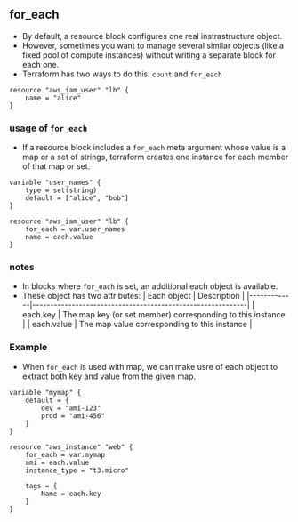## for_each
- By default, a resource block configures one real instrastructure object.
- However, sometimes you want to manage several similar objects (like a fixed pool of compute instances) without writing a separate block for each one.
- Terraform has two ways to do this: `count` and `for_each`
```
resource "aws_iam_user" "lb" {
    name = "alice"
}
```

### usage of `for_each`
- If a resource block includes a `for_each` meta argument whose value is a map or a set of strings, terraform creates one instance for each member of that map or set.
```
variable "user_names" {
    type = set(string)
    default = ["alice", "bob"]
}

resource "aws_iam_user" "lb" {
    for_each = var.user_names
    name = each.value
}
```

### notes
- In blocks where `for_each` is set, an additional each object is available.
- These object has two attributes:
| Each object | Description                                                |
|-------------|------------------------------------------------------------|
| each.key    | The map key (or set member) corresponding to this instance |
| each.value  | The map value corresponding to this instance               |

### Example
- When `for_each` is used with map, we can make usre of each object to extract both key and value from the given map.
```
variable "mymap" {
    default = {
        dev = "ami-123"
        prod = "ami-456"
    }
}

resource "aws_instance" "web" {
    for_each = var.mymap
    ami = each.value
    instance_type = "t3.micro"

    tags = {
        Name = each.key
    }
}
```